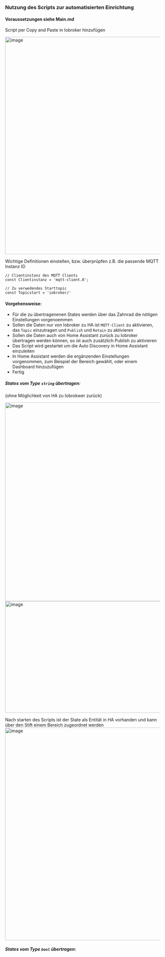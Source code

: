 ### Nutzung des Scripts zur automatisierten Einrichtung

#### Voraussetzungen siehe Main.md

Script per Copy and Paste in Iobroker hinzufügen

<img width="1272" height="707" alt="image" src="https://github.com/user-attachments/assets/c8248e02-1e48-49f4-85d0-a1e756692b73" />

Wichtige Definitionen einstellen, bzw. überprüpfen z.B. die passende MQTT Instanz ID 

```
// Clientinstanz des MQTT Clients
const Clientinstanz = 'mqtt-client.0';

// Zu verwedendes Starttopic
const Topicstart = 'iobroker/'

```
#### Vorgehensweise:
- Für die zu übertragenenen States werden über das Zahnrad die nötigen Einstellungen vorgenoemmen
- Sollen die Daten nur von Iobroker zu HA ist ```MQTT-Client``` zu aktivieren, das ```Topic``` einzutragen und ```Publish``` und ```Retain``` zu aktivieren
- Sollen die Daten auch von Home Assistant zurück zu Iobroker übertragen werden können, so ist auch zusätzlich Publish zu aktivieren
- Das Script wird gestartet um die Auto Discovery in Home Assistant einzuleiten
- In Home Assistant werden die ergänzenden Einstellungen vorgenommen, zum Beispiel der Bereich gewählt, oder einem Dashboard hinzuzufügen
- Fertig

##### States vom Type ```string``` übertragen:
(ohne Möglichkeit von HA zu Iobrokwer zurück)

<img width="1122" height="646" alt="image" src="https://github.com/user-attachments/assets/555b4144-8a52-4bf6-a6a1-3f49b7ad69c5" />

<img width="1115" height="363" alt="image" src="https://github.com/user-attachments/assets/090408d7-ab08-464c-b98e-b452fa339f1b" />


Nach starten des Scripts ist der State als Entität in HA vorhanden und kann über den Stift einem Bereich zugeordnet werden
<img width="1040" height="692" alt="image" src="https://github.com/user-attachments/assets/0c1ee344-690d-4d3b-9c15-8441d09aab0d" />


##### States vom Type ```bool``` übertragen:












